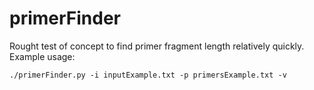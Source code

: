 # primerFinder
Rought test of concept to find primer fragment length relatively quickly. Example usage:
```
./primerFinder.py -i inputExample.txt -p primersExample.txt -v
```
